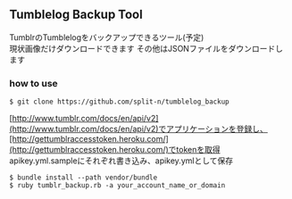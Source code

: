 ## Tumblelog Backup Tool

TumblrのTumblelogをバックアップできるツール(予定)  
現状画像だけダウンロードできます
その他はJSONファイルをダウンロードします

### how to use
`$ git clone https://github.com/split-n/tumblelog_backup `

[http://www.tumblr.com/docs/en/api/v2](http://www.tumblr.com/docs/en/api/v2)でアプリケーションを登録し、[http://gettumblraccesstoken.heroku.com/](http://gettumblraccesstoken.heroku.com/)でtokenを取得  
apikey.yml.sampleにそれぞれ書き込み、apikey.ymlとして保存

`$ bundle install --path vendor/bundle`  
`$ ruby tumblr_backup.rb -a your_account_name_or_domain`

